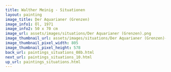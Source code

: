 ```yaml
---
title: Walther Meinig - Situationen
layout: painting
image_title: Der Aquarianer (Grenzen)
image_info1: Öl, 1971
image_info2: 50 x 70 cm
image_url: assets/images/situations/Der Aquarianer (Grenzen).png
image_thumbnail_url: assets/images/situations/Der Aquarianer (Grenzen)-klein.png
image_thumbnail_pixel_width: 805
image_thumbnail_pixel_height: 578
back_url: paintings_situations_08b.html
next_url: paintings_situations_10.html
up_url: paintings_situations.html
---
```



